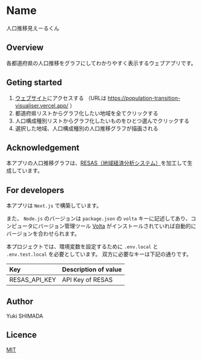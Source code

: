 # Name

人口推移見えーるくん

## Overview

各都道府県の人口推移をグラフにしてわかりやすく表示するウェブアプリです。

## Geting started

1. [ウェブサイト](https://population-transition-visualiser.vercel.app/)にアクセスする
   （URLは https://population-transition-visualiser.vercel.app/ ）
2. 都道府県リストからグラフ化したい地域を全てクリックする
3. 人口構成種別リストからグラフ化したいものをひとつ選んでクリックする
4. 選択した地域、人口構成種別の人口推移グラフが描画される

## Acknowledgement

本アプリの人口推移グラフは、[RESAS（地域経済分析システム）](https://opendata.resas-portal.go.jp/)を加工して生成しています。

## For developers

本アプリは `Next.js` で構築しています。

また、 `Node.js` のバージョンは `package.json` の `volta`
キーに記述してあり、コンピュータにバージョン管理ツール [Volta](https://docs.volta.sh/guide/)
がインストールされていれば自動的にバージョンを合わせられます。

本プロジェクトでは、環境変数を設定するために `.env.local` と `.env.test.local` を必要としています。
双方に必要なキーは下記の通りです。

| Key           | Description of value |
| :------------ | :------------------- |
| RESAS_API_KEY | API Key of RESAS     |

## Author

Yuki SHIMADA

## Licence

[MIT](https://opensource.org/licenses/mit-license.php)
